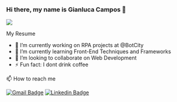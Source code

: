 ### Hi there, my name is Gianluca Campos 👋

<p align="left">
  <a href="https://github.com/anuraghazra/github-readme-stats">
    <img
      align="center"
      src="https://github-readme-stats.vercel.app/api/top-langs/?username=gianlucampos&layout=compact&show_icons=true&hide_border=true"
    />
  </a>
</p>

My Resume

- 🔭 I’m currently working on RPA projects at @BotCity
- 🌱 I’m currently learning Front-End Techniques and Frameworks
- 👯 I’m looking to collaborate on Web Development
- ⚡ Fun fact: I dont drink coffee 

📫 How to reach me

[![Gmail Badge](https://img.shields.io/badge/-Gmail-d14836?style=flat-square&logo=Gmail&logoColor=white&link=mailto:gianlucampos97@gmail.com)](mailto:gianlucampos97@gmail.com)
[![Linkedin Badge](https://img.shields.io/badge/-Linkedin-blue?style=flat-square&logo=Linkedin&logoColor=white&link=https://www.linkedin.com/in/gianlucampos/)](https://www.linkedin.com/in/gianlucampos/) 
